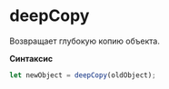 # deepCopy

Возвращает глубокую копию объекта. 

**Синтаксис**
```javascript
let newObject = deepCopy(oldObject);
```